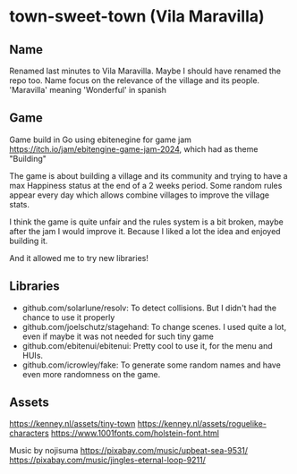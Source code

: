 # town-sweet-town (Vila Maravilla)

## Name
Renamed last minutes to Vila Maravilla. Maybe I should have renamed the repo too. Name focus on the relevance of the village and its people. 'Maravilla' meaning 'Wonderful' in spanish 

## Game 

Game build in Go using ebitenegine for game jam https://itch.io/jam/ebitengine-game-jam-2024, which had as theme "Building"

The game is about building a village and its community and trying to have a max Happiness status at the end of a 2 weeks period.
Some random rules appear every day which allows combine villages to improve the village stats.

I think the game is quite unfair and the rules system is a bit broken, maybe after the jam I would improve it. 
Because I liked a lot the idea and enjoyed building it.

And it allowed me to try new libraries!

## Libraries

- github.com/solarlune/resolv: To detect collisions. But I didn't had the chance to use it properly
- github.com/joelschutz/stagehand: To change scenes. I used quite a lot, even if maybe it was not needed for such tiny game
- github.com/ebitenui/ebitenui: Pretty cool to use it, for the menu and HUIs.
- github.com/icrowley/fake: To generate some random names and have even more randomness on the game.


## Assets

https://kenney.nl/assets/tiny-town
https://kenney.nl/assets/roguelike-characters
https://www.1001fonts.com/holstein-font.html

Music by nojisuma 
https://pixabay.com/music/upbeat-sea-9531/
https://pixabay.com/music/jingles-eternal-loop-9211/
